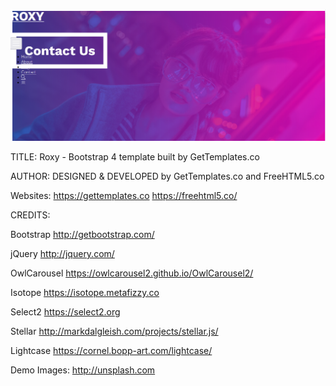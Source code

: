 [![img contact](https://github.com/franckdun/roxy/blob/main/img/readme.PNG)](https://franckdun.github.io/roxy/)





TITLE: 
Roxy - Bootstrap 4 template built by GetTemplates.co

AUTHOR:
DESIGNED & DEVELOPED by GetTemplates.co and FreeHTML5.co

Websites: https://gettemplates.co https://freehtml5.co/


CREDITS:

Bootstrap
http://getbootstrap.com/

jQuery
http://jquery.com/

OwlCarousel
https://owlcarousel2.github.io/OwlCarousel2/

Isotope
https://isotope.metafizzy.co

Select2
https://select2.org

Stellar
http://markdalgleish.com/projects/stellar.js/

Lightcase
https://cornel.bopp-art.com/lightcase/

Demo Images:
http://unsplash.com

